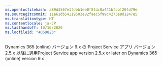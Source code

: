 ```yaml
---
ms.openlocfilehash: a89d3567e1fdeb1ee0f8fdc8a441bfcbf204d79e
ms.sourcegitcommit: 11a61db54119503e82faec5f99c4273e8d1247e5
ms.translationtype: HT
ms.contentlocale: ja-JP
ms.lasthandoff: 10/16/2020
ms.locfileid: "4069823"
---
```

<span data-ttu-id="e5bf0-101">Dynamics 365 (online) バージョン 9.x の Project Service アプリ バージョン 2.5.x 以降に適用</span><span class="sxs-lookup"><span data-stu-id="e5bf0-101">Project Service app version 2.5.x or later on Dynamics 365 (online) version 9.x</span></span>
